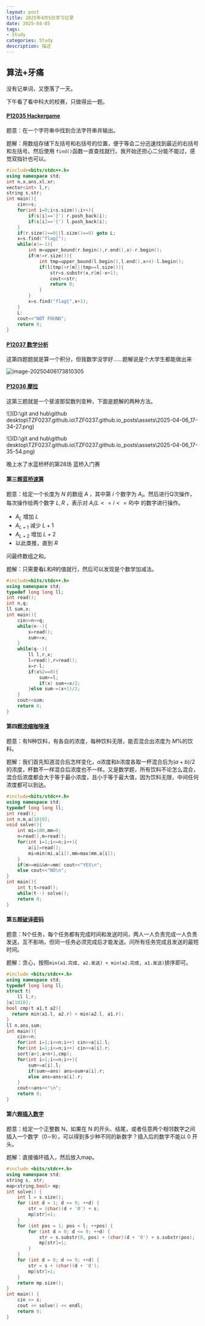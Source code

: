 ```yaml
---
layout: post
title: 2025年4月5日学习记录
date: 2025-04-05
tags:
- Study
categories: Study
description: 描述
---
```


## 算法+牙痛
<!-- more -->

没有记单词，又堕落了一天。

下午看了看中科大的校赛，只做得出一题。

#### [P12035 Hackergame](https://www.luogu.com.cn/problem/P12035)

题意：在一个字符串中找到合法字符串并输出。

题解：用数组存储下左括号和右括号的位置，便于等会二分迅速找到最近的右括号和左括号。然后使用 `find()`函数一直查找就行。我开始还担心二分能不能过，感觉双指针也可以。

```c++
#include<bits/stdc++.h>
using namespace std;
int n,x,ans,xl,xr;
vector<int> l,r;
string s,str;
int main(){
	cin>>s;
	for(int i=0;i<s.size();i++){
		if(s[i]=='}') r.push_back(i);
		if(s[i]=='{') l.push_back(i);
	}
	if(r.size()==0||l.size()==0) goto L;
	x=s.find("flag{");
	while(x!=-1){
		int m=upper_bound(r.begin(),r.end(),x)-r.begin();
		if(m!=r.size()){
			int tmp=upper_bound(l.begin(),l.end(),x+4)-l.begin();
			if(l[tmp]>r[m]||tmp==l.size()){
				str=s.substr(x,r[m]-x+1);
				cout<<str;
				return 0;
			}
		}
		x=s.find("flag{",x+1);
	}
	L:
	cout<<"NOT FOUND";
	return 0;
}
```

#### [P12037  数学分析 ](https://www.luogu.com.cn/problem/P12037)

这第四题题就是算一个积分，但我数学没学好……题解说是个大学生都能做出来

![image-20250406173810305](C:\Users\33405\AppData\Roaming\Typora\typora-user-images\image-20250406173810305.png)

#### [P12036 摩拉 ](https://www.luogu.com.cn/problem/P12036)

这第三题就是一个斐波那契数列变种，下面是题解的两种方法。

![](D:\git and hub\github desktop\TZF0237.github.io\TZF0237.github.io\_posts\assets\2025-04-06_17-34-27.png)

![](D:\git and hub\github desktop\TZF0237.github.io\TZF0237.github.io\_posts\assets\2025-04-06_17-35-54.png)



晚上水了水蓝桥杯的第28场 蓝桥入门赛

#### 第三题[蓝桥速算](https://www.lanqiao.cn/problems/20290/learning/?contest_id=253)

题意：给定一个长度为 $N$ 的数组 $A$ ，其中第 $i$ 个数字为 $A_i$。然后进行Q次操作，每次操作给两个数字 $L,R$ ，表示对 $A_i(L<=i<=R)$中 的数字进行操作。

- $A_L$ 增加 $L$
- $A_{L+1}$ 减少 $L+1$
- $A_{L+2}$ 增加 $L+2$
- 以此类推，直到 $R$

问最终数组之和。

题解：只需要看$L$和$R$的值就行，然后可以发现是个数学加减法。

```c++
#include<bits/stdc++.h>
using namespace std;
typedef long long ll;
int read();
int n,q;
ll sum,x;
int main(){
    cin>>n>>q;
    while(n--){
        x=read();
        sum+=x;
    } 
    while(q--){
        ll l,r,x;
        l=read(),r=read();
        x=r-l;
        if(x%2==0){
            sum+=l;
            if(x) sum+=x/2;
        }else sum-=(x+1)/2;
    }
    cout<<sum;
    return 0;
}
```

#### 第四题[浓缩咖啡液](https://www.lanqiao.cn/problems/20289/learning/?contest_id=253)

题意：有N种饮料，有各自的浓度，每种饮料无限，能否混合出浓度为 $M\%$的饮料。

题解：我们首先知道混合后怎样变化，$a$浓度和$b$浓度各取一杯混合后为$(a+b)/2$的浓度，杯数不一样混合后浓度也不一样。又是数学题，所有饮料不论怎么混合，混合后浓度都会大于等于最小浓度，且小于等于最大值，因为饮料无限，中间任何浓度都可以到达。

```c++
#include<bits/stdc++.h>
using namespace std;
typedef long long ll;
int read();
int n,m,a[1010];
void solve(){
	int mi=100,mm=0;
	n=read(),m=read();
	for(int i=1;i<=n;i++){
		a[i]=read();
		mi=min(mi,a[i]),mm=max(mm,a[i]);
	}
	if(m>=mi&&m<=mm) cout<<"YES\n";
	else cout<<"NO\n";
}
int main(){
	int t;t=read();
	while(t--) solve();
	return 0;
}
```

#### 第五题[破译密码](https://www.lanqiao.cn/problems/20288/learning/?contest_id=253)

题意：N个任务，每个任务都有完成时间和发送时间，两人一人负责完成一人负责发送，互不影响，但同一任务必须完成后才能发送。问所有任务完成且发送的最短时间。

题解：贪心，按照`min(a1.完成, a2.发送) < min(a2.完成, a1.发送)`排序即可。

```c++
#include <bits/stdc++.h>
using namespace std;
typedef long long ll;
struct t{
	ll l,r;
}a[1010];
bool cmp(t a1,t a2){
  return min(a1.l, a2.r) < min(a2.l, a1.r);
}
ll n,ans,sum;
int main(){
	cin>>n;
	for(int i=1;i<=n;i++) cin>>a[i].l;
	for(int i=1;i<=n;i++) cin>>a[i].r;
	sort(a+1,a+n+1,cmp);
	for(int i=1;i<=n;i++){
		sum+=a[i].l;
		if(sum>=ans) ans=sum+a[i].r;
		else ans=ans+a[i].r;
	}
	cout<<ans<<"\n";
	return 0;
} 
```

#### 第六题[插入数字](https://www.lanqiao.cn/problems/20291/learning/?contest_id=253)

题意：给定一个正整数 N，如果在 N 的开头、结尾，或者任意两个相邻数字之间插入一个数字（0∼9），可以得到多少种不同的新数字？插入后的数字不能以 0 开头。

题解：直接循环插入，然后放入map。

```c++
#include <bits/stdc++.h>
using namespace std;
string s, str;
map<string,bool> mp;
int solve() {
	int l = s.size();
	for (int d = 1; d <= 9; ++d) {
		str = (char)(d + '0') + s;
		mp[str]=1;
	}
	for (int pos = 1; pos < l; ++pos) {
		for (int d = 0; d <= 9; ++d) {
			str = s.substr(0, pos) + (char)(d + '0') + s.substr(pos);
			mp[str]=1;
		}
	}
	for (int d = 0; d <= 9; ++d) {
		str = s + (char)(d + '0');
		mp[str]=1;
	}
	return mp.size();
}
int main() {
	cin >> s;
	cout << solve() << endl;
	return 0;
}
```

